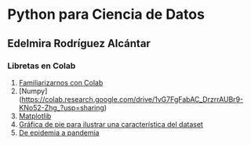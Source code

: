 # Python para Ciencia de Datos
## Edelmira Rodríguez Alcántar


### Libretas en Colab


1. [Familiarizarnos con Colab](https://colab.research.google.com/drive/1PesSFMISDqu_HR0LAGkgPvUBCl6KrePw?usp=sharing)
2. [Numpy] (https://colab.research.google.com/drive/1vG7FgFabAC_DrzrrAUBr9-KNo52-Zhg_?usp=sharing)
3. [Matplotlib](https://colab.research.google.com/drive/15UPR0dCsUMkzItysLMavedFJumKgWRdn?usp=sharing)
4. [Gráfica de pie para ilustrar una característica del dataset](https://colab.research.google.com/drive/1Su62-3Q8w05cm_6qnjQJCKgZfk2ODzIw?usp=sharing)
5. [De epidemia a pandemia](https://colab.research.google.com/drive/1jzuoITesX3wk2Gx6o6qZj8bFN7_L_XpP?usp=sharing)
